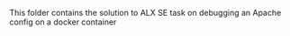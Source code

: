 This folder contains the solution to ALX SE task on debugging an Apache config on a docker container
